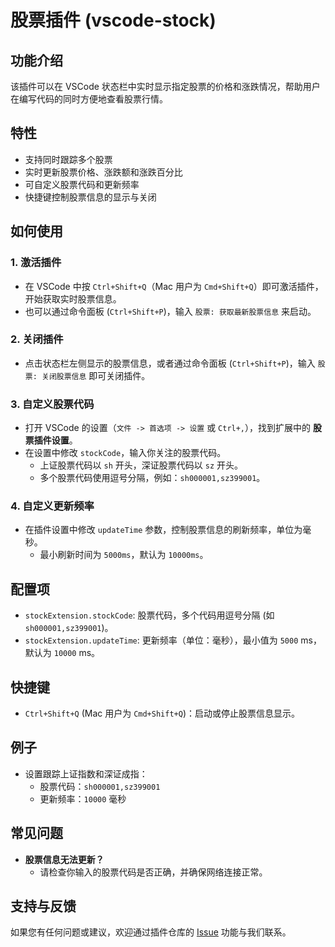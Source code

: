# 股票插件 (vscode-stock)

## 功能介绍
该插件可以在 VSCode 状态栏中实时显示指定股票的价格和涨跌情况，帮助用户在编写代码的同时方便地查看股票行情。

## 特性
- 支持同时跟踪多个股票
- 实时更新股票价格、涨跌额和涨跌百分比
- 可自定义股票代码和更新频率
- 快捷键控制股票信息的显示与关闭

## 如何使用

### 1. 激活插件
- 在 VSCode 中按 `Ctrl+Shift+Q`（Mac 用户为 `Cmd+Shift+Q`）即可激活插件，开始获取实时股票信息。
- 也可以通过命令面板 (`Ctrl+Shift+P`)，输入 `股票: 获取最新股票信息` 来启动。

### 2. 关闭插件
- 点击状态栏左侧显示的股票信息，或者通过命令面板 (`Ctrl+Shift+P`)，输入 `股票: 关闭股票信息` 即可关闭插件。

### 3. 自定义股票代码
- 打开 VSCode 的设置（`文件 -> 首选项 -> 设置` 或 `Ctrl+,`），找到扩展中的 **股票插件设置**。
- 在设置中修改 `stockCode`，输入你关注的股票代码。
  - 上证股票代码以 `sh` 开头，深证股票代码以 `sz` 开头。
  - 多个股票代码使用逗号分隔，例如：`sh000001,sz399001`。

### 4. 自定义更新频率
- 在插件设置中修改 `updateTime` 参数，控制股票信息的刷新频率，单位为毫秒。
  - 最小刷新时间为 `5000ms`，默认为 `10000ms`。

## 配置项
- `stockExtension.stockCode`: 股票代码，多个代码用逗号分隔 (如 `sh000001,sz399001`)。
- `stockExtension.updateTime`: 更新频率（单位：毫秒），最小值为 `5000` ms，默认为 `10000` ms。

## 快捷键
- `Ctrl+Shift+Q` (Mac 用户为 `Cmd+Shift+Q`)：启动或停止股票信息显示。

## 例子
- 设置跟踪上证指数和深证成指：
  - 股票代码：`sh000001,sz399001`
  - 更新频率：`10000` 毫秒

## 常见问题
- **股票信息无法更新？**
  - 请检查你输入的股票代码是否正确，并确保网络连接正常。
  
## 支持与反馈
如果您有任何问题或建议，欢迎通过插件仓库的 [Issue](https://github.com/zhangrenyang/vscode-stock/issues) 功能与我们联系。
